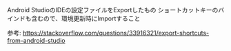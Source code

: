 Android StudioのIDEの設定ファイルをExportしたもの
ショートカットキーのバインドも含むので、環境更新時にImportすること

参考: https://stackoverflow.com/questions/33916321/export-shortcuts-from-android-studio
